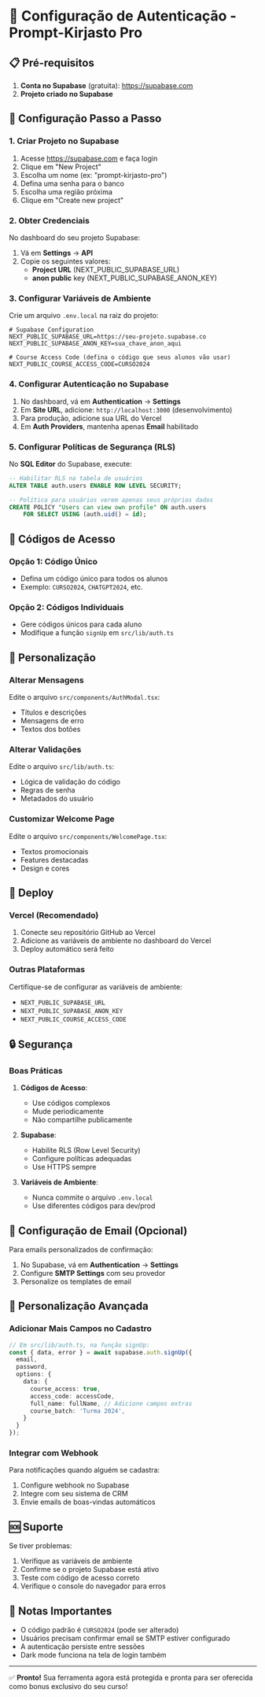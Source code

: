 # 🔐 Configuração de Autenticação - Prompt-Kirjasto Pro

## 📋 Pré-requisitos

1. **Conta no Supabase** (gratuita): https://supabase.com
2. **Projeto criado no Supabase**

## 🚀 Configuração Passo a Passo

### 1. Criar Projeto no Supabase

1. Acesse https://supabase.com e faça login
2. Clique em "New Project"
3. Escolha um nome (ex: "prompt-kirjasto-pro")
4. Defina uma senha para o banco
5. Escolha uma região próxima
6. Clique em "Create new project"

### 2. Obter Credenciais

No dashboard do seu projeto Supabase:

1. Vá em **Settings** → **API**
2. Copie os seguintes valores:
   - **Project URL** (NEXT_PUBLIC_SUPABASE_URL)
   - **anon public** key (NEXT_PUBLIC_SUPABASE_ANON_KEY)

### 3. Configurar Variáveis de Ambiente

Crie um arquivo `.env.local` na raiz do projeto:

```env
# Supabase Configuration
NEXT_PUBLIC_SUPABASE_URL=https://seu-projeto.supabase.co
NEXT_PUBLIC_SUPABASE_ANON_KEY=sua_chave_anon_aqui

# Course Access Code (defina o código que seus alunos vão usar)
NEXT_PUBLIC_COURSE_ACCESS_CODE=CURSO2024
```

### 4. Configurar Autenticação no Supabase

1. No dashboard, vá em **Authentication** → **Settings**
2. Em **Site URL**, adicione: `http://localhost:3000` (desenvolvimento)
3. Para produção, adicione sua URL do Vercel
4. Em **Auth Providers**, mantenha apenas **Email** habilitado

### 5. Configurar Políticas de Segurança (RLS)

No **SQL Editor** do Supabase, execute:

```sql
-- Habilitar RLS na tabela de usuários
ALTER TABLE auth.users ENABLE ROW LEVEL SECURITY;

-- Política para usuários verem apenas seus próprios dados
CREATE POLICY "Users can view own profile" ON auth.users
    FOR SELECT USING (auth.uid() = id);
```

## 🎯 Códigos de Acesso

### Opção 1: Código Único
- Defina um código único para todos os alunos
- Exemplo: `CURSO2024`, `CHATGPT2024`, etc.

### Opção 2: Códigos Individuais
- Gere códigos únicos para cada aluno
- Modifique a função `signUp` em `src/lib/auth.ts`

## 🔧 Personalização

### Alterar Mensagens
Edite o arquivo `src/components/AuthModal.tsx`:
- Títulos e descrições
- Mensagens de erro
- Textos dos botões

### Alterar Validações
Edite o arquivo `src/lib/auth.ts`:
- Lógica de validação do código
- Regras de senha
- Metadados do usuário

### Customizar Welcome Page
Edite o arquivo `src/components/WelcomePage.tsx`:
- Textos promocionais
- Features destacadas
- Design e cores

## 🚀 Deploy

### Vercel (Recomendado)

1. Conecte seu repositório GitHub ao Vercel
2. Adicione as variáveis de ambiente no dashboard do Vercel
3. Deploy automático será feito

### Outras Plataformas

Certifique-se de configurar as variáveis de ambiente:
- `NEXT_PUBLIC_SUPABASE_URL`
- `NEXT_PUBLIC_SUPABASE_ANON_KEY`
- `NEXT_PUBLIC_COURSE_ACCESS_CODE`

## 🔒 Segurança

### Boas Práticas

1. **Códigos de Acesso**:
   - Use códigos complexos
   - Mude periodicamente
   - Não compartilhe publicamente

2. **Supabase**:
   - Habilite RLS (Row Level Security)
   - Configure políticas adequadas
   - Use HTTPS sempre

3. **Variáveis de Ambiente**:
   - Nunca commite o arquivo `.env.local`
   - Use diferentes códigos para dev/prod

## 📧 Configuração de Email (Opcional)

Para emails personalizados de confirmação:

1. No Supabase, vá em **Authentication** → **Settings**
2. Configure **SMTP Settings** com seu provedor
3. Personalize os templates de email

## 🎨 Personalização Avançada

### Adicionar Mais Campos no Cadastro

```typescript
// Em src/lib/auth.ts, na função signUp:
const { data, error } = await supabase.auth.signUp({
  email,
  password,
  options: {
    data: {
      course_access: true,
      access_code: accessCode,
      full_name: fullName, // Adicione campos extras
      course_batch: 'Turma 2024',
    }
  }
});
```

### Integrar com Webhook

Para notificações quando alguém se cadastra:

1. Configure webhook no Supabase
2. Integre com seu sistema de CRM
3. Envie emails de boas-vindas automáticos

## 🆘 Suporte

Se tiver problemas:

1. Verifique as variáveis de ambiente
2. Confirme se o projeto Supabase está ativo
3. Teste com código de acesso correto
4. Verifique o console do navegador para erros

## 📝 Notas Importantes

- O código padrão é `CURSO2024` (pode ser alterado)
- Usuários precisam confirmar email se SMTP estiver configurado
- A autenticação persiste entre sessões
- Dark mode funciona na tela de login também

---

✅ **Pronto!** Sua ferramenta agora está protegida e pronta para ser oferecida como bonus exclusivo do seu curso! 